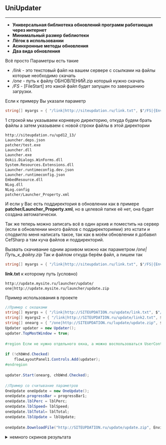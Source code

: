 ## UniUpdater
---
*  __Универсальная библиотека обновлений программ работающая через интернет__ 
*  __Минимальный размер библиотеки__
*  __Лёгок в использовании__
*  __Асинхронные методы обновления__
*  __Два вида обновления__


Всё просто
Параметры есть такие
* _/link_ - это текстовый файл на вашем сервере с ссылками на файлы которые необходимо скачать
* _/one_ - путь к файлу ОБНОВЛЕНИЙ.zip который нужно скачать
* _/FS_ - [FileStart] это какой файл будет запущен по завершению загрузки.


Если к примеру Вы указали параметр
```csharp
string[] myargs = { "/link|http://siteupdation.ru/link.txt", $"/FS|{Environment.CurrentDirectory}\\test.bat" };
```

1 строкой мы указываем корневую директорию, откуда будем брать файлы
а затем указываем с новой строки файлы в этой директории
```
http://siteupdation.ru/upd12_13/
Launcher.deps.json
patcher/test.exe
Launcher.dll
Launcher.exe
Ookii.Dialogs.WinForms.dll
System.Resources.Extensions.dll
Launcher.runtimeconfig.dev.json
Launcher.runtimeconfig.json
EmbedResource.dll
NLog.dll
NLog.config
patcher/Launcher_Property.xml
```

И если у Вас есть поддиректория в обновлении как в примере __patcher/Launcher_Property.xml__, но в целевой папке её нет, она будет создана автоматически.

Так же теперь можно записать всё в один архив и поместить на сервер (если в обновлении много файлов с поддиректориями) это кстати и сподвигло меня написать такое, так как в моём обновлении я добавил CefSharp а там куча файлов и поддиректорий.

Вызвать скачивание одним архивом можно как параметром _/one|Путь_к_файлу.zip_
Так и файлом откуда берём файл, а пишем так
```csharp
string[] myargs = { "/link|http://siteupdation.ru/link.txt", $"/FS|{Environment.CurrentDirectory}\\test.bat" };
```
__link.txt__ к которому путь (условно)
```
http://update.mysite.ru/launcher/update/
one|http://update.mysite.ru/launcher/update.zip
```

Пример использования в проекте
```csharp
//Пример с окошками
string[] myargs = { "/link|http://SITEUPDATION.ru/update/link.txt", $"/FS|{Environment.CurrentDirectory}\\test.bat" };
string[] myargs2 = { "/link|http://SITEUPDATION.ru/update/link2.txt", $"/FS|{Environment.CurrentDirectory}\\test.bat" };
string[] onearg = { "/one|http://SITEUPDATION.ru/lupdate/update.zip", $"/FS|{Environment.CurrentDirectory}\\test.bat" };
Updater updater = new Updater();
updater.TopMostWindow = true;
 
#region Если не нужно отдельного окна, а можно воспользоваться UserControl
 
if (!chbWnd.Checked)
    flowLayoutPanel1.Controls.Add(updater);
#endregion
 
updater.Start(onearg, chbWnd.Checked);
 
//Пример со считывание параметров
OneUpdate oneUpdate = new OneUpdate();
oneUpdate.progressBar = progressBar1;
oneUpdate.lblPerc = lblPerc;
oneUpdate.lblSpeed= lblSpeed;
oneUpdate.lblTotal= lblTotal;
oneUpdate.lblUpdate = lblUpdate;
 
oneUpdate.DownloadFile("http://SITEUPDATION.ru/update/update.zip", Environment.CurrentDirectory + "\\update.zip");
```

<details>
  <summary> немного скринов результата </summary>

![Result!](exmpl1.png "Results")
 
 ![Result!](exmpl2.png "Results")
 
 ![Result!](exmpl3.png "Results")
</details>


